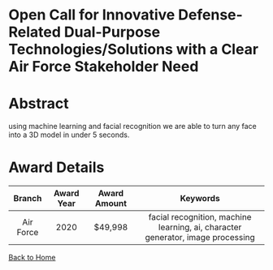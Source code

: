 
Open Call for Innovative Defense-Related Dual-Purpose Technologies/Solutions with a Clear Air Force Stakeholder Need
====================================================================================================================

# Abstract


using machine learning and facial recognition we are able to turn any face into a 3D model in under 5 seconds.  

# Award Details

|Branch|Award Year|Award Amount|Keywords|
| :---: | :---: | :---: | :---: |
|Air Force|2020|$49,998|facial recognition, machine learning, ai, character generator, image processing|
  
  


[Back to Home](https://github.com/chrischow/dod_sbir_awards#1684)